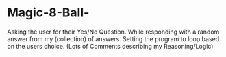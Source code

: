 # Magic-8-Ball-
Asking the user for their Yes/No Question. While responding with a random answer from my (collection) of answers. 
Setting the program to loop based on the users choice. (Lots of Comments describing my  Reasoning/Logic)
